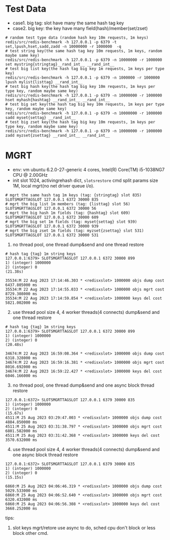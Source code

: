 # Test Data
* case1. big tag: slot have many the same hash tag key
* case2. big key: the key have many field(hash)/member(set/zset)
```shell
# random test type data (random hash key 10m requests, 1m keys)
redis/src/redis-benchmark -h 127.0.0.1 -p 6379 -t set,lpush,hset,sadd,zadd -n 10000000 -r 1000000  -q
# test string key(the same hash tag key 10m requests, 1m keys, random maybe same key)
redis/src/redis-benchmark -h 127.0.0.1 -p 6379 -n 10000000 -r 1000000 set mystring{stringtag}__rand_int__ __rand_int__
# test big list key(the hash tag big key 1m requests, 1m keys per type key)
redis/src/redis-benchmark -h 127.0.0.1 -p 6379 -n 1000000 -r 1000000 lpush mylist{listtag} __rand_int__
# test big hash key(the hash tag big key 10m requests, 1m keys per type key, random maybe same key)
redis/src/redis-benchmark -h 127.0.0.1 -p 6379 -n 10000000 -r 1000000 hset myhash{hashtag} __rand_int__ __rand_int__
# test big set key(the hash tag big key 10m requests, 1m keys per type key, random maybe same key)
redis/src/redis-benchmark -h 127.0.0.1 -p 6379 -n 10000000 -r 1000000 sadd myset{settag} __rand_int__
# test big zset key(the hash tag big key 10m requests, 1m keys per type key, random maybe same key)
redis/src/redis-benchmark -h 127.0.0.1 -p 6379 -n 10000000 -r 1000000 zadd myzset{zsettag} __rand_int__ __rand_int__
```
# MGRT
* env: vm ubuntu 6.2.0-27-generic 4 cores, Intel(R) Core(TM) i5-1038NG7 CPU @ 2.00GHz
* init slot 1024, activingrehash dict, `slotsrestore` cmd split params size 1M, local mgrt(no net driver queue i/o).
```shell
# mgrt the same hash tag 1m keys (tag: {stringtag} slot 835)
SLOTSMGRTTAGSLOT 127.0.0.1 6372 30000 835
# mgrt the big list 1m members (tag: {listtag} slot 56)
SLOTSMGRTTAGSLOT 127.0.0.1 6372 30000 56
# mgrt the big hash 1m fields (tag: {hashtag} slot 609)
SLOTSMGRTTAGSLOT 127.0.0.1 6372 30000 609
# mgrt the big set 1m fields (tag: myset{settag} slot 939)
SLOTSMGRTTAGSLOT 127.0.0.1 6372 30000 939
# mgrt the big zset 1m fields (tag: myzset{zsettag} slot 531)
SLOTSMGRTTAGSLOT 127.0.0.1 6372 30000 531
```
1. no thread pool, one thread dump&send and one thread restore
```shell
# hash tag {tag} 1m string keys
127.0.0.1:6379> SLOTSMGRTTAGSLOT 127.0.0.1 6372 30000 899
1) (integer) 1000000
2) (integer) 0
(21.38s)

35534:M 22 Aug 2023 17:14:46.303 * <redisxslot> 1000000 objs dump cost 6437.805000 ms
35534:M 22 Aug 2023 17:14:55.033 * <redisxslot> 1000000 objs mgrt cost 8729.308000 ms
35534:M 22 Aug 2023 17:14:59.854 * <redisxslot> 1000000 keys del cost 5821.002000 ms
```
2. use thread pool size 4, 4 worker threads(4 connects) dump&send and one thread restore
```shell
# hash tag {tag} 1m string keys
127.0.0.1:6379> SLOTSMGRTTAGSLOT 127.0.0.1 6372 30000 899
1) (integer) 1000000
2) (integer) 0
(20.48s)

34674:M 22 Aug 2023 16:59:08.364 * <redisxslot> 1000000 objs dump cost 6318.328000 ms
34674:M 22 Aug 2023 16:59:16.381 * <redisxslot> 1000000 objs mgrt cost 8016.692000 ms
34674:M 22 Aug 2023 16:59:22.427 * <redisxslot> 1000000 keys del cost 6046.166000 ms
```
3. no thread pool, one thread dump&send and one async block thread restore
```shell
127.0.0.1:6372> SLOTSMGRTTAGSLOT 127.0.0.1 6379 30000 835
1) (integer) 1000000
2) (integer) 0
(15.67s)
4511:M 25 Aug 2023 03:29:47.003 * <redisxslot> 1000000 objs dump cost 4884.850000 ms
4511:M 25 Aug 2023 03:31:38.797 * <redisxslot> 1000000 objs mgrt cost 6801.582000 ms
4511:M 25 Aug 2023 03:31:42.368 * <redisxslot> 1000000 keys del cost 3570.632000 ms
```
4. use thread pool size 4, 4 worker threads(4 connects) dump&send and one async block thread restore
```shell
127.0.0.1:6372> SLOTSMGRTTAGSLOT 127.0.0.1 6379 30000 835
1) (integer) 1000000
2) (integer) 0
(15.15s)

6860:M 25 Aug 2023 04:06:46.319 * <redisxslot> 1000000 objs dump cost 5029.533000 ms
6860:M 25 Aug 2023 04:06:52.640 * <redisxslot> 1000000 objs mgrt cost 6320.432000 ms
6860:M 25 Aug 2023 04:06:56.308 * <redisxslot> 1000000 keys del cost 3668.252000 ms
```

tips: 
1. slot keys mgrt/retore use async to do, sched cpu don't block or less block other cmd.